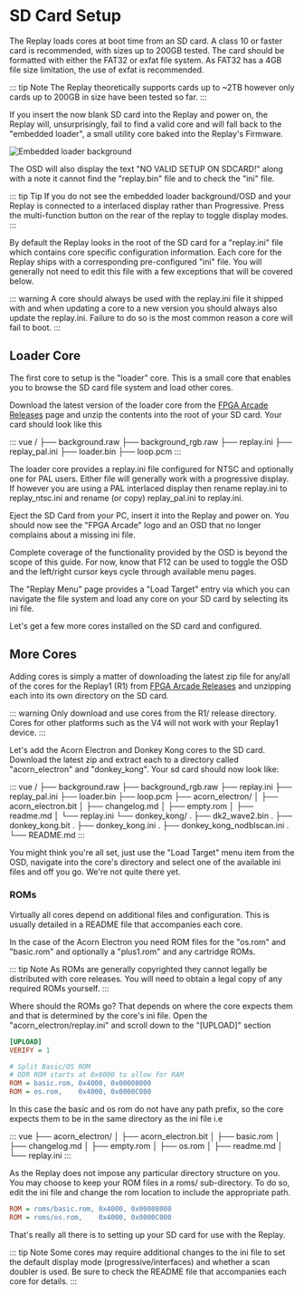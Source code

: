 # SD Card Setup

The Replay loads cores at boot time from an SD card. A class 10 or faster card
is recommended, with sizes up to 200GB tested. The card should be formatted with
either the FAT32 or exfat file system. As FAT32 has a 4GB file size limitation, the use of
exfat is recommended.

::: tip Note
The Replay theoretically supports cards up to ~2TB however only cards up to
200GB in size have been tested so far.
:::

If you insert the now blank SD card into the Replay and power on, the Replay
will, unsurprisingly, fail to find a valid core and will fall back to the "embedded loader",
a small utility core baked into the Replay's Firmware.

![Embedded loader background](/images/embedded_loader.jpg "Embedded loader background")

The OSD will also display the text "NO VALID SETUP ON SDCARD!" along with a note
it cannot find the "replay.bin" file and to check the "ini" file.

::: tip Tip
If you do not see the embedded loader background/OSD and your Replay is connected
to a interlaced display rather than Progressive. Press the multi-function button
on the rear of the replay to toggle display modes.
:::

By default the Replay looks in the root of the SD card for a "replay.ini" file
which contains core specific configuration information. Each core for the Replay
ships with a corresponding pre-configured "ini" file. You will generally not need
to edit this file with a few exceptions that will be covered below.

::: warning
A core should always be used with the replay.ini file it shipped with and when
updating a core to a new version you should always also update the replay.ini.
Failure to do so is the most common reason a core will fail to boot.
:::

## Loader Core

The first core to setup is the "loader" core. This is a small core that enables
you to browse the SD card file system and load other cores.

Download the latest version of the loader core from the
[FPGA Arcade Releases](https://build.fpgaarcade.com/releases/cores/R1/loader/)
page and unzip the contents into the root of your SD card. Your card should
look like this

::: vue
/
├── background.raw
├── background_rgb.raw
├── replay.ini
├── replay_pal.ini
├── loader.bin
├── loop.pcm
:::

The loader core provides a replay.ini file configured for NTSC and optionally
one for PAL users. Either file will generally work with a progressive display.
If however you are using a PAL interlaced display then rename replay.ini to
replay_ntsc.ini and rename (or copy) replay_pal.ini to replay.ini.

Eject the SD Card from your PC, insert it into the Replay and power on. You should
now see the "FPGA Arcade" logo and an OSD that no longer complains about a missing
ini file.

Complete coverage of the functionality provided by the OSD is beyond the scope
of this guide. For now, know that F12 can be used to toggle the OSD and
the left/right cursor keys cycle through available menu pages.

The "Replay Menu" page provides a "Load Target" entry via which you can
navigate the file system and load any core on your SD card by selecting its
ini file.

Let's get a few more cores installed on the SD card and configured.

## More Cores

Adding cores is simply a matter of downloading the latest zip file for any/all of
the cores for the Replay1 (R1) from [FPGA Arcade Releases](https://build.fpgaarcade.com/releases/cores/R1/)
and unzipping each into its own directory on the SD card.

::: warning
Only download and use cores from the R1/ release directory. Cores for other
platforms such as the V4 will not work with your Replay1 device.
:::

Let's add the Acorn Electron and Donkey Kong cores to the SD card. Download
the latest zip and extract each to a directory called "acorn_electron" and "donkey_kong".
Your sd card should now look like:

::: vue
/
├── background.raw
├── background_rgb.raw
├── replay.ini
├── replay_pal.ini
├── loader.bin
├── loop.pcm
├── acorn_electron/
│   ├── acorn_electron.bit
│   ├── changelog.md
│   ├── empty.rom
│   ├── readme.md
│   └── replay.ini
└── donkey_kong/
.   ├── dk2_wave2.bin
.   ├── donkey_kong.bit
.   ├── donkey_kong.ini
.   ├── donkey_kong_nodblscan.ini
.   └── README.md
:::

You might think you're all set, just use the "Load Target" menu item from the
OSD, navigate into the core's directory and select one of the available ini files
and off you go. We're not quite there yet.

### ROMs

Virtually all cores depend on additional files and configuration. This is usually
detailed in a README file that accompanies each core.

In the case of the Acorn Electron you need ROM files for the "os.rom" and
"basic.rom" and optionally a "plus1.rom" and any cartridge ROMs.

::: tip Note
As ROMs are generally copyrighted they cannot legally be distributed with core releases.
You will need to obtain a legal copy of any required ROMs yourself.
:::

Where should the ROMs go? That depends on where the core expects them and that
is determined by the core's ini file. Open the "acorn_electron/replay.ini" and
scroll down to the "[UPLOAD]" section

```ini
[UPLOAD]
VERIFY = 1

# Split Basic/OS ROM
# DDR ROM starts at 0x8000 to allow for RAM
ROM = basic.rom, 0x4000, 0x00008000
ROM = os.rom,    0x4000, 0x0000C000
```

In this case the basic and os rom do not have any path prefix, so the core
expects them to be in the same directory as the ini file i.e

::: vue
├── acorn_electron/
│   ├── acorn_electron.bit
│   ├── basic.rom
│   ├── changelog.md
│   ├── empty.rom
│   ├── os.rom
│   ├── readme.md
│   └── replay.ini
:::

As the Replay does not impose any particular directory structure on you. You may
choose to keep your ROM files in a roms/ sub-directory. To do so, edit the ini
file and change the rom location to include the appropriate path.

```ini
ROM = roms/basic.rom, 0x4000, 0x00008000
ROM = roms/os.rom,    0x4000, 0x0000C000
```

That's really all there is to setting up your SD card for use with the Replay.

::: tip Note
Some cores may require additional changes to the ini file to set the default
display mode (progressive/interfaces) and whether a scan doubler is used. Be
sure to check the README file that accompanies each core for details.
:::


<!--
## Loader Cleanup

The only file that really needs to be in the root of the SD card is the "replay.ini"
the loader binary and associated image files can optionally be kept within their
own directory.

Re-organise your files as follows...

edit replay.ini and change the path the binary/background images are expected
to be found at.

 -->


